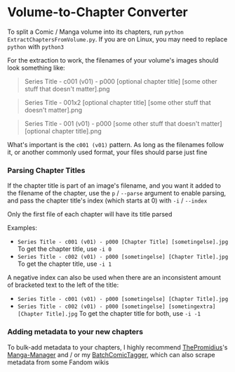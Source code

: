 # Volume-to-Chapter Converter

To split a Comic / Manga volume into its chapters, run `python ExtractChaptersFromVolume.py`. If you are on Linux, 
you may need to replace `python` with `python3`

For the extraction to work, the filenames of your volume's images should look something like: 
> Series Title - c001 (v01) - p000 [optional chapter title] [some other stuff that doesn't matter].png

> Series Title - 001x2 [optional chapter title] [some other stuff that doesn't matter].png

> Series Title - 001 (v01) - p000  [some other stuff that doesn't matter] [optional chapter title].png

What's important is the `c001 (v01)` pattern. As long as the filenames follow it, or another commonly used format, 
your files should parse just fine

### Parsing Chapter Titles
If the chapter title is part of an image's filename, and you want it added to the filename of the chapter, use the
`p` / `--parse` argument to enable parsing, and pass the chapter title's index (which starts at 0) with `-i` / `--index`

Only the first file of each chapter will have its title parsed

Examples:
* `Series Title - c001 (v01) - p000 [Chapter Title] [sometingelse].jpg` To get the chapter title, use `-i 0`
* `Series Title - c002 (v01) - p000 [sometingelse] [Chapter Title].jpg` To get the chapter title, use `-i 1`

A negative index can also be used when there are an inconsistent amount of bracketed text to the left of the title:
* `Series Title - c001 (v01) - p000 [sometingelse] [Chapter Title].jpg` 
* `Series Title - c002 (v01) - p000 [sometingelse] [sometingextra] [Chapter Title].jpg` To get the chapter title for both, use `-i -1`

### Adding metadata to your new chapters
To bulk-add metadata to your chapters, I highly recommend [ThePromidius](https://github.com/ThePromidius)'s [Manga-Manager](https://github.com/ThePromidius/Manga-Manager) and / or my [BatchComicTagger](https://github.com/TheIceCreamTroll/BatchComicTagger), which can also scrape metadata from some Fandom wikis
